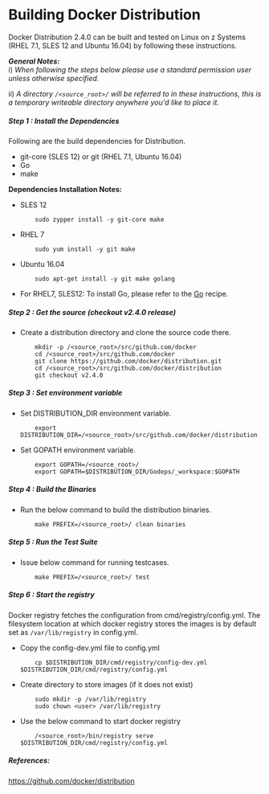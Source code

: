 <!---PACKAGE:Docker Distribution--->
<!---DISTRO:SLES 12:2.4.0--->
<!---DISTRO:RHEL 7.1:2.4.0--->
<!---DISTRO:Ubuntu 16.x:2.4.0--->

# Building Docker Distribution

Docker Distribution 2.4.0 can be built and tested on Linux on z Systems (RHEL 7.1, SLES 12 and Ubuntu 16.04) by following these instructions.

_**General Notes:**_  
i) _When following the steps below please use a standard permission user unless otherwise specified._

ii) _A directory `/<source_root>/` will be referred to in these instructions, this is a temporary writeable directory anywhere you'd like to place it._

##### Step 1 : Install the Dependencies
Following are the build dependencies for Distribution. 

* git-core (SLES 12) or git (RHEL 7.1, Ubuntu 16.04)
* Go
* make

**Dependencies Installation Notes:**   
*	SLES 12
     
            sudo zypper install -y git-core make

*	RHEL 7

            sudo yum install -y git make

*	Ubuntu 16.04

            sudo apt-get install -y git make golang
            
*	For RHEL7, SLES12: To install Go, please refer to the [Go](https://github.com/linux-on-ibm-z/docs/wiki/Building-Go) recipe.

##### Step 2 : Get the source (checkout v2.4.0 release)
*	Create a distribution directory and clone the source code there.
			
			mkdir -p /<source_root>/src/github.com/docker
			cd /<source_root>/src/github.com/docker
			git clone https://github.com/docker/distribution.git
			cd /<source_root>/src/github.com/docker/distribution
			git checkout v2.4.0
            
##### Step 3 : Set environment variable
*	Set DISTRIBUTION_DIR environment variable. 

			export DISTRIBUTION_DIR=/<source_root>/src/github.com/docker/distribution

*	Set GOPATH environment variable.

			export GOPATH=/<source_root>/
			export GOPATH=$DISTRIBUTION_DIR/Godeps/_workspace:$GOPATH
            
##### Step 4 : Build the Binaries
*	Run the below command to build the distribution binaries.

			make PREFIX=/<source_root>/ clean binaries
            
##### Step 5 : Run the Test Suite
*	Issue below command for running testcases.

            make PREFIX=/<source_root>/ test
            
##### Step 6 : Start the registry 

Docker registry fetches the configuration from cmd/registry/config.yml. 
The filesystem location at which docker registry stores the images is by default set as ```/var/lib/registry``` in config.yml.
*	Copy the config-dev.yml file to config.yml

			cp $DISTRIBUTION_DIR/cmd/registry/config-dev.yml $DISTRIBUTION_DIR/cmd/registry/config.yml

* 	Create directory to store images (if it does not exist)

			sudo mkdir -p /var/lib/registry
			sudo chown <user> /var/lib/registry
			
*	Use the below command to start docker registry

			/<source_root>/bin/registry serve $DISTRIBUTION_DIR/cmd/registry/config.yml



##### References:
https://github.com/docker/distribution